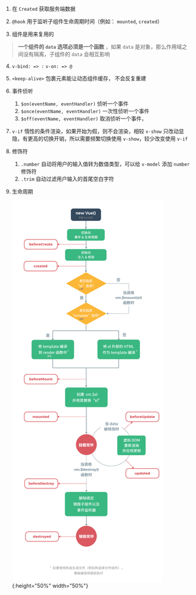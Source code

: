 1. 在 `Created` 获取服务端数据

2. `@hook` 用于监听子组件生命周期时间（例如： `mounted`, `created`）

3. 组件是用来复用的

> **一个组件的 `data` 选项必须是一个函数** ，如果 `data` 是对象，那么作用域之间没有隔离，子组件的 `data` 会相互影响

4. `v-bind: => :`  `v-on: => @`

5. `<keep-alive>` 包裹元素能让动态组件缓存， 不会反复重建

6. 事件侦听
   1. `$on(eventName, eventHandler)` 侦听一个事件
   2. `$once(eventName, eventHandler)` 一次性侦听一个事件
   3. `$off(eventName, eventHandler)` 取消侦听一个事件，

7. `v-if` 惰性的条件渲染，如果开始为假，则不会渲染，相较 `v-show` 只改动显隐，有更高的切换开销，所以需要频繁切换使用 `v-show`，较少改变使用 `v-if`

8. 修饰符

   1. `.number` 自动将用户的输入值转为数值类型，可以给 `v-model` 添加 `number` 修饰符
   2. `.trim` 自动过滤用户输入的首尾空白字符

9. 生命周期

   ![Vue 实例生命周期](../../res/imgs/001lifecycle.png){:height="50%" width="50%"}


